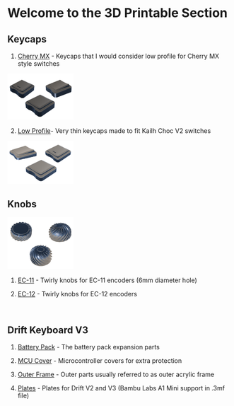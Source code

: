 # Welcome to the 3D Printable Section  

## Keycaps  

1. [Cherry MX](/keycaps/mx/) - Keycaps that I would consider low profile for Cherry MX style switches  
	
<img src="images/Otaru_Keycaps_Cherry.png" width="150">  
<br/>  
  
2. [Low Profile](/keycaps/lp/)- Very thin keycaps made to fit Kailh Choc V2 switches  
	
<img src="images/Otaru_Keycaps_LP.png" width="150">  
<br/>  

## Knobs  

<img src="images/EC12-Knobs.png" width="150">  

1. [EC-11](/knobs/EC11/) - Twirly knobs for EC-11 encoders (6mm diameter hole)  
	
2. [EC-12](/knobs/EC12/) - Twirly knobs for EC-12 encoders  
<br/>  


## Drift Keyboard V3  

1. [Battery Pack](/v3/battery-pack/) - The battery pack expansion parts  
	
2. [MCU Cover](/v3/mcu/) - Microcontroller covers for extra protection  
	
3. [Outer Frame](/v3/outer-frame/) - Outer parts usually referred to as outer acrylic frame  
	
4. [Plates](/v3/plates/) - Plates for Drift V2 and V3 (Bambu Labs A1 Mini support in .3mf file)  